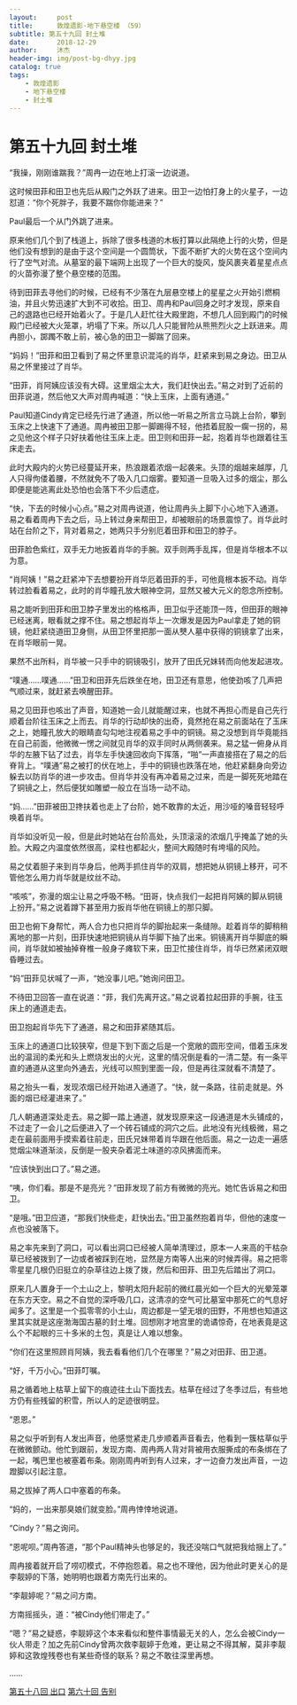 ```yaml
---
layout:     post
title:      敦煌遗影·地下悬空楼 （59）
subtitle: 第五十九回 封土堆
date:       2018-12-29
author:     沐杰
header-img: img/post-bg-dhyy.jpg
catalog: true
tags:
    - 敦煌遗影
    - 地下悬空楼
    - 封土堆
---
```

# 第五十九回 封土堆

“我操，刚刚谁踹我？”周冉一边在地上打滚一边说道。

这时候田菲和田卫也先后从殿门之外跃了进来。田卫一边怕打身上的火星子，一边怼道：“你个死胖子，我要不踹你你能进来？”

Paul最后一个从门外跳了进来。

原来他们几个到了栈道上，拆除了很多栈道的木板打算以此隔绝上行的火势，但是他们没有想到的是由于这个空间是一个圆筒状，下面不断扩大的火势在这个空间内行了空气对流。从墓室的最下端网上出现了一个巨大的旋风，旋风裹夹着星星点点的火苗弥漫了整个悬空楼的范围。

待到田菲去寻他们的时候，已经有不少落在九层悬空楼上的星星之火开始引燃桐油，并且火势迅速扩大到不可收拾。田卫、周冉和Paul回身之时才发现，原来自己的退路也已经开始着火了。于是几人赶忙往大殿里跑，不想几人回到殿门的时候殿门已经被大火笼罩，坍塌了下来。所以几人只能冒险从熊熊烈火之上跃进来。周冉胆小，踯躅不敢上前，被心急的田卫一脚踹了回来。

“妈妈！”田菲和田卫看到了易之怀里意识混沌的肖华，赶紧来到易之身边。田卫从易之怀里接过了肖华。

“田菲，肖阿姨应该没有大碍。这里烟尘太大，我们赶快出去。”易之对到了近前的田菲说道，然后他又大声对周冉喊道：“快上玉床，上面有通道。”

Paul知道Cindy肯定已经先行进了通道，所以他一听易之所言立马跳上台阶，攀到玉床之上快速下了通道。周冉被田卫那一脚踢得不轻，他捂着屁股一瘸一拐的，易之见他这个样子只好扶着他往玉床上走。田卫则和田菲一起，抱着肖华也跟着往玉床走去。

此时大殿内的火势已经蔓延开来，热浪跟着浓烟一起袭来。头顶的烟越来越厚，几人只得佝偻着腰，不然就免不了吸入几口烟雾。要知道一旦吸入过多的烟尘，那么即便是能逃离此处恐怕也会落下不少后遗症。

“快，下去的时候小心点。”易之对周冉说道，他让周冉头上脚下小心地下入通道。易之看着周冉下去之后，马上转过身来帮田卫，却被眼前的场景震惊了。肖华此时站在台阶之下，背对着易之，她两只手分别厄着田菲和田卫的脖子。

田菲脸色紫红，双手无力地扳着肖华的手腕。双手则两手乱挥，但是肖华根本不以为意。

“肖阿姨！”易之赶紧冲下去想要扮开肖华厄着田菲的手，可他竟根本扳不动。肖华转过脸看着易之，此时的肖华瞳孔放大眼神空洞，显然又被大元义的怨念所控制。

易之能听到田菲和田卫脖子里发出的格格声，田卫似乎还能顶一阵，但田菲的眼神已经迷离，眼看就之撑不住。易之想起肖华上一次爆发是因为Paul拿走了她的铜镜，他赶紧绕道田卫身侧，从田卫怀里把那一面从僰人墓中获得的铜镜拿了出来，在肖华眼前一晃。

果然不出所料，肖华被一只手中的铜镜吸引，放开了田氏兄妹转而向他发起进攻。

“噗通……噗通……”田卫和田菲先后跌坐在地，田卫还有意思，他使劲咳了几声把气顺过来，就赶紧去唤醒田菲。

易之见田菲也咳出了声音，知道她一会儿就能醒过来，也就不再担心而是自己先行顺着台阶往玉床之上而去。肖华的行动却快的出奇，竟然抢在易之前面站在了玉床之上，她瞳孔放大的眼睛直勾勾地注视着易之手中的铜镜。易之没想到肖华竟能挡在自己前面，他微微一愣之间就见肖华的双手同时从两侧袭来。易之猛一俯身从肖华的左腋下钻了过去，肖华左手快速回收向下挥落，“啪”一声直接搭在了易之的后脊背上。“噗通”易之被打的伏在地上，手中的铜镜也跌落在地，他赶紧翻身向旁边躲去以防肖华的进一步攻击。但肖华并没有再冲着易之过来，而是一脚死死地踏在了铜镜之上，然后便犹如雕塑一般立在当场一动不动。

“妈……”田菲被田卫搀扶着也走上了台阶，她不敢靠的太近，用沙哑的嗓音轻轻呼唤着肖华。

肖华如没听见一般，但是此时她站在台阶高处，头顶滚滚的浓烟几乎掩盖了她的头脸。大殿之内温度依然很高，梁柱也都起火，整间大殿随时有垮塌的风险。

易之仗着胆子来到肖华身后，他两手抓住肖华的双肩，想把她从铜镜上移开，可不管他怎么用力肖华就是纹丝不动。

“咳咳”，弥漫的烟尘让易之呼吸不畅。“田哥，快点我们一起把肖阿姨的脚从铜镜上扮开。”易之说着蹲下甚至用力扳肖华他在铜镜上的那只脚。

田卫也俯下身帮忙，两人合力也只把肖华的脚抬起来一条缝隙。趁着肖华的脚稍稍离地的那一片刻，田菲快速地把铜镜从肖华脚下抽了出来。铜镜离开肖华脚底的瞬间，肖华就如被抽掉脊椎一般身子瘫软下来，田卫忙接住肖华，肖华已然紧闭双眼昏睡过去。

“妈”田菲见状喊了一声，“她没事儿吧。”她询问田卫。

不待田卫回答一直在说道：“菲，我们先离开这。”易之说着拉起田菲的手腕，往玉床上的通道走去。

田卫抱起肖华先下了通道，易之和田菲紧随其后。

玉床上的通道口比较狭窄，但是下到下面之后是一个宽敞的圆形空间，借着玉床发出的温润的柔光和头上燃烧发出的火光，这里的情况倒是看的一清二楚。有一条平直的通道从这里向外通去，光线可以照到里面一段，但是再往深就看不清楚了。

易之抬头一看，发现浓烟已经开始进入通道了。“快，就一条路，往前走就是。外面的烟已经灌进来了。”

几人朝通道深处走去。易之脚一踏上通道，就发现原来这一段通道是木头铺成的，不过走了一会儿之后便进入了一个砖石铺成的洞穴之后。此地没有光线极微，易之走在最前面用手摸索着往前走，田氏兄妹带着肖华跟在他后面。易之一边走一遍感觉烟尘味道渐淡，反倒是一股夹杂着泥土味道的凉风拂面而来。

“应该快到出口了。”易之道。

“咦，你们看。那是不是亮光？”田菲发现了前方有微微的亮光。她忙告诉易之和田卫。

“是哦。”田卫应道，“那我们快些走，赶快出去。”田卫虽然抱着肖华，但他的速度一点也没被落下。

易之率先来到了洞口，可以看出洞口已经被人简单清理过，原本一人来高的干枯杂草已经被拨到了一边或者被踩到在地，显然是方南等人出来的时候弄得。易之把零零星星几根仍旧挺立的杂草往边上拨了拨，然后和田菲、田卫先后踏出了洞口。

原来几人置身于一个土山之上，黎明太阳升起前的微红晨光如一个巨大的光晕笼罩在东方天空。易之不自觉的深呼吸几口，这清凉的空气可比墓室中那死亡的气息好闻多了。这里是一个孤零零的小土山，周边都是一望无垠的田野，不用想也知道这里其实就是这座渤海国古墓的封土堆。回想刚才地宫里的诡谲惊奇，在地表竟是这么个不起眼的三十多米的土包，真是让人难以想象。

“你们在这里照顾肖阿姨，我去看看他们几个在哪里？”易之对田菲、田卫道。

“好，千万小心。”田菲叮嘱。

易之循着地上枯草上留下的痕迹往土山下面找去。枯草在经过了冬季过后，有些地方仍有些残留的积雪，所以人的足迹很明显。

“恩恩。”

易之似乎听到有人发出声音，他感觉紧走几步顺着声音看去，他看到一簇枯草似乎在微微颤动。他忙到跟前，发现方南、周冉两人背对背被用衣服撕成的布条绑在了一起，嘴巴里也被塞着布条。刚刚周冉听到有人过来，才一边奋力发出声音，一边蹬脚以引起注意。

易之拔掉了两人口中塞着的布条。

“妈的，一出来那臭娘们就变脸。”周冉悻悻地说道。

“Cindy？”易之询问。

“恩呢呗。”周冉答道，“那个Paul精神头也够足的，我还没喘口气就把我给捆上了。”

周冉接着就开启了唠叨模式，不停抱怨着。易之也不理他，因为他此时更关心的是李靓婷的下落，她明明也跟着方南先行出来的。

“李靓婷呢？”易之问方南。

方南摇摇头，道：“被Cindy他们带走了。”

“嗯？”易之疑惑，李靓婷这个本来看似和整件事情最无关的人，怎么会被Cindy一伙人带走？加之先前Cindy曾两次救李靓婷于危难，更让易之不得其解，莫非李靓婷和这敦煌残卷也有某些奇怪的联系？易之不敢往深里再想。

……

[第五十八回 出口](http://www.jianshu.com/p/5222891bd64f)
[第六十回 告别](http://www.jianshu.com/p/da2d18ec100c)
